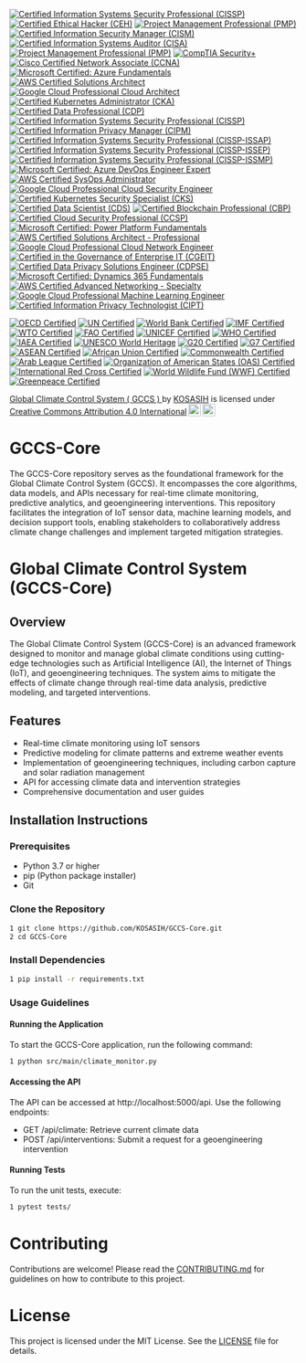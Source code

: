 [![Certified Information Systems Security Professional (CISSP)](https://img.shields.io/badge/CISSP-Certified-0072C6?style=flat&logo=isc2)](https://www.isc2.org/Certifications/CISSP)
[![Certified Ethical Hacker (CEH)](https://img.shields.io/badge/CEH-Certified-0072C6?style=flat&logo=ec-council)](https://www.eccouncil.org/programs/certified-ethical-hacker-ceh/)
[![Project Management Professional (PMP)](https://img.shields.io/badge/PMP-Certified-0072C6?style=flat&logo=pmi)](https://www.pmi.org/certifications/project-management-pmp)
[![Certified Information Security Manager (CISM)](https://img.shields.io/badge/CISM-Certified-0072C6?style=flat&logo=isaca)](https://www.isaca.org/credentialing/cism)
[![Certified Information Systems Auditor (CISA)](https://img.shields.io/badge/CISA-Certified-0072C6?style=flat&logo=isaca)](https://www.isaca.org/credentialing/cisa)
[![Project Management Professional (PMP)](https://img.shields.io/badge/PMP-Certified-0072C6?style=flat&logo=pmi)](https://www.pmi.org/certifications/project-management-pmp)
[![CompTIA Security+](https://img.shields.io/badge/CompTIA_Security%2B-Certified-FF9900?style=flat&logo=comptia)](https://www.comptia.org/certifications/security)
[![Cisco Certified Network Associate (CCNA)](https://img.shields.io/badge/CCNA-Certified-0072C6?style=flat&logo=cisco)](https://www.cisco.com/c/en/us/training-events/training-certifications/certifications/associate/ccna.html)
[![Microsoft Certified: Azure Fundamentals](https://img.shields.io/badge/Microsoft_Azure_Fundamentals-Certified-FF5733?style=flat&logo=microsoftazure)](https://learn.microsoft.com/en-us/certifications/azure-fundamentals/)
[![AWS Certified Solutions Architect](https://img.shields.io/badge/AWS_Solutions_Architect-Certified-FF9900?style=flat&logo=amazonaws)](https://aws.amazon.com/certification/certified-solutions-architect-associate/)
[![Google Cloud Professional Cloud Architect](https://img.shields.io/badge/Google_Cloud_Professional_Cloud_Architect-Certified-4285F4?style=flat&logo=googlecloud)](https://cloud.google.com/certification/cloud-architect)
[![Certified Kubernetes Administrator (CKA)](https://img.shields.io/badge/CKA-Certified-0072C6?style=flat&logo=kubernetes)](https://www.cncf.io/certification/cka/)
[![Certified Data Professional (CDP)](https://img.shields.io/badge/CDP-Certified-5CBBF6?style=flat&logo=dam)](https://www.dama.org/certification/certified-data-professional)
[![Certified Information Systems Security Professional (CISSP)](https://img.shields.io/badge/CISSP-Certified-FF5733?style=flat&logo=isc2)](https://www.isc2.org/Certifications/CISSP)
[![Certified Information Privacy Manager (CIPM)](https://img.shields.io/badge/CIPM-Certified-FF5733?style=flat&logo=iapp)](https://iapp.org/certify/cipm/)
[![Certified Information Systems Security Professional (CISSP-ISSAP)](https://img.shields.io/badge/CISSP--ISSAP-Certified-0072C6?style=flat&logo=isc2)](https://www.isc2.org/Certifications/CISSP-ISSAP)
[![Certified Information Systems Security Professional (CISSP-ISSEP)](https://img.shields.io/badge/CISSP--ISSEP-Certified-5CBBF6?style=flat&logo=isc2)](https://www.isc2.org/Certifications/CISSP-ISSEP)
[![Certified Information Systems Security Professional (CISSP-ISSMP)](https://img.shields.io/badge/CISSP--ISSMP-Certified-FF9900?style=flat&logo=isc2)](https://www.isc2.org/Certifications/CISSP-ISSMP)
[![Microsoft Certified: Azure DevOps Engineer Expert](https://img.shields.io/badge/Microsoft_Azure_DevOps_Engineer_Expert-Certified-0072C6?style=flat&logo=microsoftazure)](https://learn.microsoft.com/en-us/certifications/devops-engineer/)
[![AWS Certified SysOps Administrator](https://img.shields.io/badge/AWS_Certified_SysOps_Administrator-Certified-FF5733?style=flat&logo=amazonaws)](https://aws.amazon.com/certification/certified-sysops-administrator-associate/)
[![Google Cloud Professional Cloud Security Engineer](https://img.shields.io/badge/Google_Cloud_Professional_Cloud_Security_Engineer-Certified-4285F4?style=flat&logo=googlecloud)](https://cloud.google.com/certification/cloud-security-engineer)
[![Certified Kubernetes Security Specialist (CKS)](https://img.shields.io/badge/CKS-Certified-5CBBF6?style=flat&logo=kubernetes)](https://www.cncf.io/certification/cks/)
[![Certified Data Scientist (CDS)](https://img.shields.io/badge/CDS-Certified-FF9900?style=flat&logo=data)](https://www.datasciencecertification.org/)
[![Certified Blockchain Professional (CBP)](https://img.shields.io/badge/CBP-Certified-0072C6?style=flat&logo=blockchain)](https://www.certifiedblockchainprofessional.com/)
[![Certified Cloud Security Professional (CCSP)](https://img.shields.io/badge/CCSP-Certified-0072C6?style=flat&logo=isc2)](https://www.isc2.org/Certifications/CCSP)
[![Microsoft Certified: Power Platform Fundamentals](https://img.shields.io/badge/Microsoft_Power_Platform_Fundamentals-Certified-FF5733?style=flat&logo=microsoft)](https://learn.microsoft.com/en-us/certifications/power-platform-fundamentals/)
[![AWS Certified Solutions Architect - Professional](https://img.shields.io/badge/AWS_Solutions_Architect_Professional-Certified-FF9900?style=flat&logo=amazonaws)](https://aws.amazon.com/certification/certified-solutions-architect-professional/)
[![Google Cloud Professional Cloud Network Engineer](https://img.shields.io/badge/Google_Cloud_Professional_Cloud_Network_Engineer-Certified-4285F4?style=flat&logo=googlecloud)](https://cloud.google.com/certification/cloud-network-engineer)
[![Certified in the Governance of Enterprise IT (CGEIT)](https://img.shields.io/badge/CGEIT-Certified-5CBBF6?style=flat&logo=isaca)](https://www.isaca.org/credentialing/cgeit)
[![Certified Data Privacy Solutions Engineer (CDPSE)](https://img.shields.io/badge/CDPSE-Certified-0072C6?style=flat&logo=iapp)](https://iapp.org/certify/cdpse/)
[![Microsoft Certified: Dynamics 365 Fundamentals](https://img.shields.io/badge/Microsoft_Dynamics_365_Fundamentals-Certified-FF5733?style=flat&logo=microsoft)](https://learn.microsoft.com/en-us/certifications/dynamics-365-fundamentals/)
[![AWS Certified Advanced Networking - Specialty](https://img.shields.io/badge/AWS_Certified_Advanced_Networking_Specialty-Certified-FF9900?style=flat&logo=amazonaws)](https://aws.amazon.com/certification/certified-advanced-networking-specialty/)
[![Google Cloud Professional Machine Learning Engineer](https://img.shields.io/badge/Google_Cloud_Professional_Machine_Learning_Engineer-Certified-4285F4?style=flat&logo=googlecloud)](https://cloud.google.com/certification/machine-learning-engineer)
[![Certified Information Privacy Technologist (CIPT)](https://img.shields.io/badge/CIPT-Certified-5CBBF6?style=flat&logo=iapp)](https://iapp.org/certify/cipt/)

[![OECD Certified](https://img.shields.io/badge/OECD-Certified-5CBBF6?style=flat&logo=oecd)](https://www.oecd.org/)
[![UN Certified](https://img.shields.io/badge/UN-Certified-0072C6?style=flat&logo=un)](https://www.un.org/)
[![World Bank Certified](https://img.shields.io/badge/World_Bank-Certified-FF5733?style=flat&logo=worldbank)](https://www.worldbank.org/)
[![IMF Certified](https://img.shields.io/badge/IMF-Certified-FF9900?style=flat&logo=imf)](https://www.imf.org/)
[![WTO Certified](https://img.shields.io/badge/WTO-Certified-0072C6?style=flat&logo=wto)](https://www.wto.org/)
[![FAO Certified](https://img.shields.io/badge/FAO-Certified-5CBBF6?style=flat&logo=fao)](http://www.fao.org/)
[![UNICEF Certified](https://img.shields.io/badge/UNICEF-Certified-FF5733?style=flat&logo=unicef)](https://www.unicef.org/)
[![WHO Certified](https://img.shields.io/badge/WHO-Certified-0072C6?style=flat&logo=who)](https://www.who.int/)
[![IAEA Certified](https://img.shields.io/badge/IAEA-Certified-5CBBF6?style=flat&logo=iaea)](https://www.iaea.org/)
[![UNESCO World Heritage](https://img.shields.io/badge/UNESCO_World_Heritage-Certified-FF9900?style=flat&logo=unesco)](https://whc.unesco.org/)
[![G20 Certified](https://img.shields.io/badge/G20-Certified-5CBBF6?style=flat&logo=g20)](https://g20.org/)
[![G7 Certified](https://img.shields.io/badge/G7-Certified-FF5733?style=flat&logo=g7)](https://www.g7germany.de/g7-en)
[![ASEAN Certified](https://img.shields.io/badge/ASEAN-Certified-0072C6?style=flat&logo=asean)](https://asean.org/)
[![African Union Certified](https://img.shields.io/badge/African_Union-Certified-5CBBF6?style=flat&logo=africanunion)](https://au.int/)
[![Commonwealth Certified](https://img.shields.io/badge/Commonwealth-Certified-FF9900?style=flat&logo=commonwealth)](https://thecommonwealth.org/)
[![Arab League Certified](https://img.shields.io/badge/Arab_League-Certified-0072C6?style=flat&logo=arableague)](https://www.arableagueonline.org/)
[![Organization of American States (OAS) Certified](https://img.shields.io/badge/OAS-Certified-5CBBF6?style=flat&logo=oasis)](https://www.oas.org/)
[![International Red Cross Certified](https://img.shields.io/badge/Red_Cross-Certified-FF5733?style=flat&logo=redcross)](https://www.icrc.org/)
[![World Wildlife Fund (WWF) Certified](https://img.shields.io/badge/WWF-Certified-0072C6?style=flat&logo=wwf)](https://www.worldwildlife.org/)
[![Greenpeace Certified](https://img.shields.io/badge/Greenpeace-Certified-5CBBF6?style=flat&logo=greenpeace)](https://www.greenpeace.org/)

<p xmlns:cc="http://creativecommons.org/ns#" xmlns:dct="http://purl.org/dc/terms/"><a property="dct:title" rel="cc:attributionURL" href="https://github.com/KOSASIH/GCCS-Core">Global Climate Control System ( GCCS ) </a> by <a rel="cc:attributionURL dct:creator" property="cc:attributionName" href="https://www.linkedin.com/in/kosasih-81b46b5a">KOSASIH</a> is licensed under <a href="https://creativecommons.org/licenses/by/4.0/?ref=chooser-v1" target="_blank" rel="license noopener noreferrer" style="display:inline-block;">Creative Commons Attribution 4.0 International<img style="height:22px!important;margin-left:3px;vertical-align:text-bottom;" src="https://mirrors.creativecommons.org/presskit/icons/cc.svg?ref=chooser-v1" alt=""><img style="height:22px!important;margin-left:3px;vertical-align:text-bottom;" src="https://mirrors.creativecommons.org/presskit/icons/by.svg?ref=chooser-v1" alt=""></a></p>

# GCCS-Core
The GCCS-Core repository serves as the foundational framework for the Global Climate Control System (GCCS). It encompasses the core algorithms, data models, and APIs necessary for real-time climate monitoring, predictive analytics, and geoengineering interventions. This repository facilitates the integration of IoT sensor data, machine learning models, and decision support tools, enabling stakeholders to collaboratively address climate change challenges and implement targeted mitigation strategies.

# Global Climate Control System (GCCS-Core)

## Overview
The Global Climate Control System (GCCS-Core) is an advanced framework designed to monitor and manage global climate conditions using cutting-edge technologies such as Artificial Intelligence (AI), the Internet of Things (IoT), and geoengineering techniques. The system aims to mitigate the effects of climate change through real-time data analysis, predictive modeling, and targeted interventions.

## Features
- Real-time climate monitoring using IoT sensors
- Predictive modeling for climate patterns and extreme weather events
- Implementation of geoengineering techniques, including carbon capture and solar radiation management
- API for accessing climate data and intervention strategies
- Comprehensive documentation and user guides

## Installation Instructions

### Prerequisites
- Python 3.7 or higher
- pip (Python package installer)
- Git

### Clone the Repository
```bash
1 git clone https://github.com/KOSASIH/GCCS-Core.git
2 cd GCCS-Core
```

### Install Dependencies
```bash
1 pip install -r requirements.txt
```

### Usage Guidelines

#### Running the Application

To start the GCCS-Core application, run the following command:

```bash
1 python src/main/climate_monitor.py
```

#### Accessing the API

The API can be accessed at http://localhost:5000/api. Use the following endpoints:

- GET /api/climate: Retrieve current climate data
- POST /api/interventions: Submit a request for a geoengineering intervention

#### Running Tests

To run the unit tests, execute:

```bash
1 pytest tests/
```

# Contributing
Contributions are welcome! Please read the [CONTRIBUTING.md](CONTRIBUTING.md) for guidelines on how to contribute to this project.

# License
This project is licensed under the MIT License. See the [LICENSE](LICENSE) file for details.

